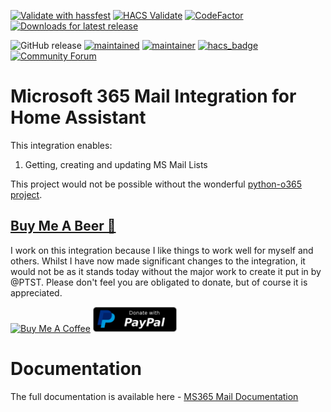 [![Validate with hassfest](https://github.com/RogerSelwyn/ms365-mail/actions/workflows/hassfest.yaml/badge.svg)](https://github.com/RogerSelwyn/ms365-mail/actions/workflows/hassfest.yaml) [![HACS Validate](https://github.com/RogerSelwyn/ms365-mail/actions/workflows/hacs.yaml/badge.svg)](https://github.com/RogerSelwyn/ms365-mail/actions/workflows/hacs.yaml) [![CodeFactor](https://www.codefactor.io/repository/github/rogerselwyn/ms365-mail/badge)](https://www.codefactor.io/repository/github/rogerselwyn/ms365-mail) [![Downloads for latest release](https://img.shields.io/github/downloads/RogerSelwyn/ms365-mail/latest/total.svg)](https://github.com/RogerSelwyn/ms365-mail/releases/latest)

![GitHub release](https://img.shields.io/github/v/release/RogerSelwyn/ms365-mail) [![maintained](https://img.shields.io/maintenance/yes/2024.svg)](#) [![maintainer](https://img.shields.io/badge/maintainer-%20%40RogerSelwyn-blue.svg)](https://github.com/RogerSelwyn) [![hacs_badge](https://img.shields.io/badge/HACS-Default-41BDF5.svg)](https://github.com/hacs/integration) [![Community Forum](https://img.shields.io/badge/community-forum-brightgreen.svg)](https://community.home-assistant.io/t/office-365-calendar-access)

# Microsoft 365 Mail Integration for Home Assistant

This integration enables:
1. Getting, creating and updating MS Mail Lists

This project would not be possible without the wonderful [python-o365 project](https://github.com/O365/python-o365).

## [Buy Me A Beer 🍻](https://buymeacoffee.com/rogtp)
I work on this integration because I like things to work well for myself and others. Whilst I have now made significant changes to the integration, it would not be as it stands today without the major work to create it put in by @PTST. Please don't feel you are obligated to donate, but of course it is appreciated.

<a href="https://www.buymeacoffee.com/rogtp" target="_blank"><img src="https://cdn.buymeacoffee.com/buttons/default-orange.png" alt="Buy Me A Coffee" height="41" width="174"></a> 
<a href="https://www.paypal.com/donate/?hosted_button_id=F7TGHNGH7A526">
  <img src="https://github.com/RogerSelwyn/actions/blob/e82dab9e5643bbb82e182215a748a3024e3e7eac/images/paypal-donate-button.png" alt="Donate with PayPal" height="40"/>
</a>

# Documentation

The full documentation is available here - [MS365 Mail Documentation](https://rogerselwyn.github.io/ms365-mail/)
